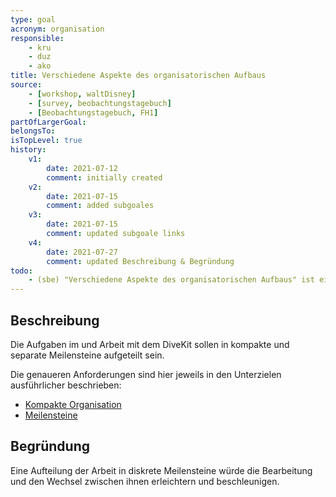 ```yaml
---
type: goal
acronym: organisation
responsible: 
    - kru
    - duz
    - ako
title: Verschiedene Aspekte des organisatorischen Aufbaus
source: 
    - [workshop, waltDisney]
    - [survey, beobachtungstagebuch]
    - [Beobachtungstagebuch, FH1]
partOfLargerGoal:
belongsTo:
isTopLevel: true
history:
    v1:
        date: 2021-07-12
        comment: initially created
    v2:
        date: 2021-07-15
        comment: added subgoales
    v3:
        date: 2021-07-15
        comment: updated subgoale links
    v4:
        date: 2021-07-27
        comment: updated Beschreibung & Begründung
todo: 
    - (sbe) "Verschiedene Aspekte des organisatorischen Aufbaus" ist ein ungeeigneter Titel. Was _genau_ ist das Ziel? So etwas wie "Berechenbarkeit" vielleicht? 
---
```


## Beschreibung

Die Aufgaben im und Arbeit mit dem DiveKit sollen in kompakte und separate Meilensteine aufgeteilt sein.

Die genaueren Anforderungen sind hier jeweils in den Unterzielen ausführlicher beschrieben:

* [Kompakte Organisation](https://divekit.github.io/divekit-roadmap/goals/organisationKompakt.html)
* [Meilensteine](https://divekit.github.io/divekit-roadmap/goals/organisationMeilensteine.html)

## Begründung

Eine Aufteilung der Arbeit in diskrete Meilensteine würde die Bearbeitung und den Wechsel zwischen ihnen erleichtern und beschleunigen.


